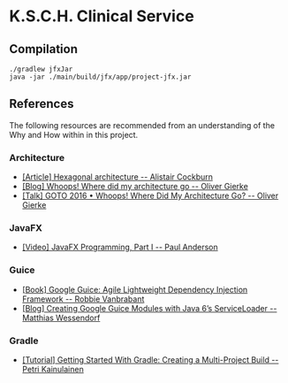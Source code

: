 # K.S.C.H. Clinical Service

## Compilation

```
./gradlew jfxJar
java -jar ./main/build/jfx/app/project-jfx.jar
```

## References
The following resources are recommended from an understanding of the Why and How within in this project.

### Architecture
- [[Article] Hexagonal architecture -- Alistair Cockburn](http://alistair.cockburn.us/Hexagonal+architecture)
- [[Blog] Whoops! Where did my architecture go -- Oliver Gierke](http://olivergierke.de/2013/01/whoops-where-did-my-architecture-go/)
- [[Talk] GOTO 2016 • Whoops! Where Did My Architecture Go? -- Oliver Gierke](https://www.youtube.com/watch?v=v1XIcgFUIEw)

### JavaFX
- [[Video] JavaFX Programming, Part I -- Paul Anderson](https://www.safaribooksonline.com/library/view/javafx-programming-part/9780133409864/) 

### Guice
- [[Book] Google Guice: Agile Lightweight Dependency Injection Framework -- Robbie Vanbrabant](https://www.safaribooksonline.com/library/view/google-guice-agile/9781590599976/)
- [[Blog] Creating Google Guice Modules with Java 6’s ServiceLoader -- Matthias Wessendorf](https://matthiaswessendorf.wordpress.com/2008/01/21/creating-google-guice-modules-with-java-6s-serviceloader/)

### Gradle
- [[Tutorial] Getting Started With Gradle: Creating a Multi-Project Build -- Petri Kainulainen](https://www.petrikainulainen.net/programming/gradle/getting-started-with-gradle-creating-a-multi-project-build/)
